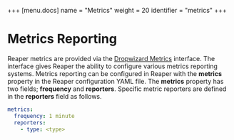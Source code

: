+++
[menu.docs]
name = "Metrics"
weight = 20
identifier = "metrics"
+++

# Metrics Reporting

Reaper metrics are provided via the [Dropwizard Metrics](http://www.dropwizard.io/1.1.4/docs/manual/configuration.html#metrics) interface. The interface gives Reaper the ability to configure various metrics reporting systems. Metrics reporting can be configured in Reaper with the **metrics** property in the Reaper configuration YAML file. The **metrics** property has two fields; **frequency** and **reporters**. Specific metric reporters are defined in the **reporters** field as follows.

```yaml
metrics:
  frequency: 1 minute
  reporters:
    - type: <type>
```
